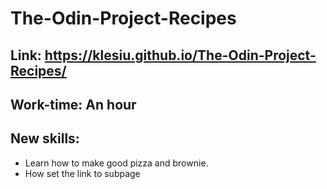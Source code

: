# The-Odin-Project-Recipes
## Link: https://klesiu.github.io/The-Odin-Project-Recipes/
## Work-time: An hour
## New skills:
- Learn how to make good pizza and brownie.
- How set the link to subpage 
